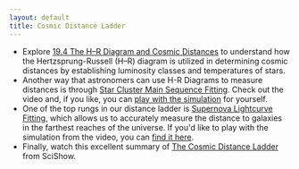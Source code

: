 ```yaml
---
layout: default
title: Cosmic Distance Ladder
---
```


- Explore [19.4 The H–R Diagram and Cosmic Distances](https://openstax.org/books/astronomy-2e/pages/19-4-the-h-r-diagram-and-cosmic-distances) to understand how the Hertzsprung-Russell (H–R) diagram is utilized in determining cosmic distances by establishing luminosity classes and temperatures of stars.
- Another way that astronomers can use H-R Diagrams to measure distances is through [Star Cluster Main Sequence Fitting](https://youtu.be/a-mHv6zCr2w). Check out the video and, if you like, you can [play with the simulation](https://astro.unl.edu/naap/distance/animations/clusterFittingExplorer.html) for yourself.
- One of the top rungs in our distance ladder is [Supernova Lightcurve Fitting](https://youtu.be/DSTPs5qw1DA), which allows us to accurately measure the distance to galaxies in the farthest reaches of the universe. If you'd like to play with the simulation from the video, you can [find it here](https://astro.unl.edu/naap/distance/animations/snCurveExplorer.html).
- Finally, watch this excellent summary of [The Cosmic Distance Ladder](https://youtu.be/rV-Z6jk9Fkw?si=_x1SBffEyaFQjawN) from SciShow.
